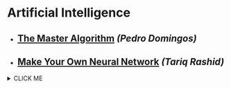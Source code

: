 # Artificial Intelligence
- ## [The Master Algorithm](https://www.amazon.com/Master-Algorithm-Ultimate-Learning-Machine/dp/0465094279) _(Pedro Domingos)_
- ## [Make Your Own Neural Network](https://www.amazon.com/Make-Your-Own-Neural-Network/dp/1530826608) _(Tariq Rashid)_
<details><summary>CLICK ME</summary>
- ## [Generative Deep Learning](https://www.amazon.com/Generative-Deep-Learning-Teaching-Machines/dp/1492041947) _(David Foster)_
  - [source code](https://github.com/davidADSP/GDL_code)
  - [Learn Python](https://www.learnpython.org/)
  - [Hands-On Machine Learning with Scikit-Learn, Keras, and TensorFlow](https://www.amazon.com/Hands-Machine-Learning-Scikit-Learn-TensorFlow/dp/1492032646) _(Aurelien Geron)_
  - [Deep Learning with Python](https://www.amazon.com/Deep-Learning-Python-Francois-Chollet/dp/1617294438) _(Francois Chollet)_
  - [Papers With Code](https://paperswithcode.com/)
  - [Google Colaboratory](https://colab.research.google.com/)
</details>
